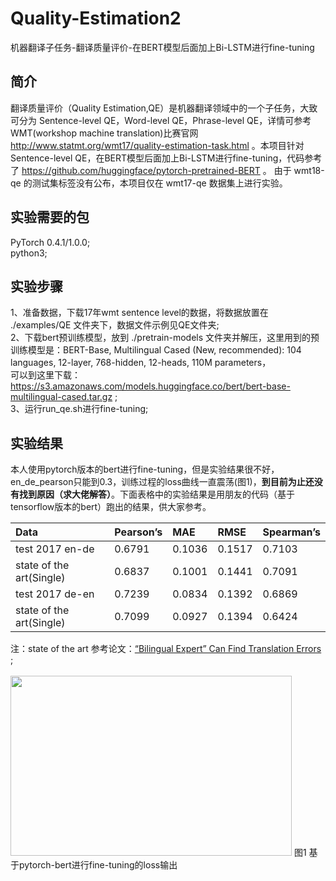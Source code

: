 # Quality-Estimation2
机器翻译子任务-翻译质量评价-在BERT模型后面加上Bi-LSTM进行fine-tuning<br>

## 简介
翻译质量评价（Quality Estimation,QE）是机器翻译领域中的一个子任务，大致可分为 Sentence-level QE，Word-level QE，Phrase-level QE，详情可参考WMT(workshop machine translation)比赛官网 http://www.statmt.org/wmt17/quality-estimation-task.html 。本项目针对 Sentence-level QE，在BERT模型后面加上Bi-LSTM进行fine-tuning，代码参考了 https://github.com/huggingface/pytorch-pretrained-BERT 。 由于 wmt18-qe 的测试集标签没有公布，本项目仅在 wmt17-qe 数据集上进行实验。

## 实验需要的包
PyTorch 0.4.1/1.0.0;<br>
python3;

## 实验步骤
1、准备数据，下载17年wmt sentence level的数据，将数据放置在 ./examples/QE 文件夹下，数据文件示例见QE文件夹;<br>
2、下载bert预训练模型，放到 ./pretrain-models 文件夹并解压，这里用到的预训练模型是：BERT-Base, Multilingual Cased (New, recommended): 104 languages, 12-layer, 768-hidden, 12-heads, 110M parameters，<br>
可以到这里下载：https://s3.amazonaws.com/models.huggingface.co/bert/bert-base-multilingual-cased.tar.gz ;<br>
3、运行run_qe.sh进行fine-tuning;<br>

## 实验结果
本人使用pytorch版本的bert进行fine-tuning，但是实验结果很不好，en_de_pearson只能到0.3，训练过程的loss曲线一直震荡(图1)，**到目前为止还没有找到原因（求大佬解答）**。下面表格中的实验结果是用朋友的代码（基于tensorflow版本的bert）跑出的结果，供大家参考。

|Data|Pearson’s|MAE|RMSE|Spearman’s|
|:---|:---|:---|:---|:---|
|test 2017 en-de|0.6791|0.1036|0.1517|0.7103|
|state of the art(Single)|0.6837|0.1001|0.1441|0.7091|
|test 2017 de-en| 0.7239|0.0834|0.1392|0.6869|
|state of the art(Single)|0.7099|0.0927|0.1394|0.6424|

注：state of the art 参考论文：[“Bilingual Expert” Can Find Translation Errors](https://arxiv.org/pdf/1807.09433.pdf) ;<br>
<br>
<img src="https://github.com/xlniu/Quality-Estimation2/blob/master/pretrain-models/loss.png" width="450" height="288" />
图1 基于pytorch-bert进行fine-tuning的loss输出
